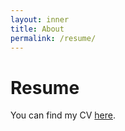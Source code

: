 ```yaml
---
layout: inner
title: About
permalink: /resume/
---
```



# Resume



You can find my CV [here](https://drive.google.com/file/d/1YCHajVa2H_Srx2DMKxyvM1FThWdP848C/view?usp=sharing).
